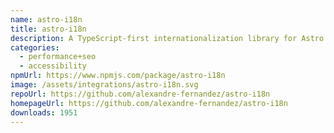 ```yaml
---
name: astro-i18n
title: astro-i18n
description: A TypeScript-first internationalization library for Astro.
categories:
  - performance+seo
  - accessibility
npmUrl: https://www.npmjs.com/package/astro-i18n
image: /assets/integrations/astro-i18n.svg
repoUrl: https://github.com/alexandre-fernandez/astro-i18n
homepageUrl: https://github.com/alexandre-fernandez/astro-i18n
downloads: 1951
---
```

